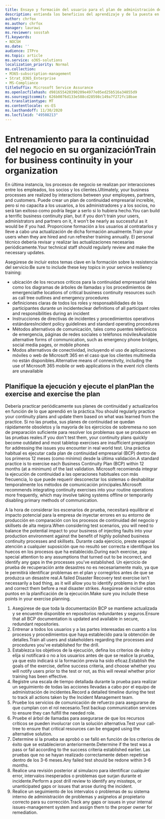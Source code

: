 ```yaml
---
title: Ensayo y formación del usuario para el plan de administración de la continuidad empresarial de Enterprise
description: entienda los beneficios del aprendizaje y de la puesta en práctica de forma regular de su plan de continuidad empresarial.
author: chrfox
ms.author: chrfox
manager: laurawi
ms.reviewer: sosstah
f1.keywords:
- NOCSH
ms.date: ''
audience: ITPro
ms.topic: article
ms.service: o365-solutions
localization_priority: Normal
ms.collection:
- M365-subscription-management
- Strat_O365_Enterprise
- MS-Compliance
titleSuffix: Microsoft Service Assurance
ms.openlocfilehash: d981655420390209e4977e05ed25b516a34855d9
ms.sourcegitcommit: 626b0076d133e588cd28598c149a7f272fc18bae
ms.translationtype: MT
ms.contentlocale: es-ES
ms.lasthandoff: 11/30/2020
ms.locfileid: "49508213"
---
```

# <a name="train-for-business-continuity-in-your-organization"></a><span data-ttu-id="ede8b-103">Entrenamiento para la continuidad del negocio en su organización</span><span class="sxs-lookup"><span data-stu-id="ede8b-103">Train for business continuity in your organization</span></span>

<span data-ttu-id="ede8b-104">En última instancia, los procesos de negocio se realizan por interacciones entre los empleados, los socios y los clientes.</span><span class="sxs-lookup"><span data-stu-id="ede8b-104">Ultimately, your business processes are realized by interactions between your employees, partners, and customers.</span></span> <span data-ttu-id="ede8b-105">Puede crear un plan de continuidad empresarial increíble, pero si no capacita a los usuarios, a los administradores y a los socios, no será tan exitoso como podría llegar a serlo si lo hubiera hecho.</span><span class="sxs-lookup"><span data-stu-id="ede8b-105">You can build a terrific business continuity plan, but if you don't train your users, administrators and partners on it, it won't be nearly as successful as it would be if you had.</span></span> <span data-ttu-id="ede8b-106">Proporcione formación a los usuarios al contratarlos y lleve a cabo una actualización de dicha formación anualmente.</span><span class="sxs-lookup"><span data-stu-id="ede8b-106">Train your users when they are hired and run refresher training annually.</span></span> <span data-ttu-id="ede8b-107">El personal técnico debería revisar y realizar las actualizaciones necesarias periódicamente.</span><span class="sxs-lookup"><span data-stu-id="ede8b-107">Your technical staff should regularly review and make the necessary updates.</span></span>

<span data-ttu-id="ede8b-108">Asegúrese de incluir estos temas clave en la formación sobre la resistencia del servicio:</span><span class="sxs-lookup"><span data-stu-id="ede8b-108">Be sure to include these key topics in your service resiliency training:</span></span>

- <span data-ttu-id="ede8b-109">ubicación de los recursos críticos para la continuidad empresarial tales como los diagramas de árboles de llamadas y los procedimientos de emergencia</span><span class="sxs-lookup"><span data-stu-id="ede8b-109">the locations of critical business continuity resources such as call tree outlines and emergency procedures</span></span>
- <span data-ttu-id="ede8b-110">definiciones claras de todos los roles y responsabilidades de los participantes durante un incidente</span><span class="sxs-lookup"><span data-stu-id="ede8b-110">clear definitions of all participant roles and responsibilities during an incident</span></span>
- <span data-ttu-id="ede8b-111">Instrucciones de directivas de incidentes y procedimientos operativos estándares</span><span class="sxs-lookup"><span data-stu-id="ede8b-111">Incident policy guidelines and standard operating procedures</span></span>
- <span data-ttu-id="ede8b-112">Métodos alternativos de comunicación, tales como puentes telefónicos de emergencia, páginas de redes sociales o teléfonos móviles</span><span class="sxs-lookup"><span data-stu-id="ede8b-112">Available alternative forms of communication, such as emergency phone bridges, social media pages, or mobile phones</span></span>
- <span data-ttu-id="ede8b-113">Modos alternativos de conectividad, incluyendo el uso de aplicaciones móviles o web de Microsoft 365 en el caso que los clientes multimedia no están disponibles.</span><span class="sxs-lookup"><span data-stu-id="ede8b-113">Alternative means of connectivity, including the use of Microsoft 365 mobile or web applications in the event rich clients are unavailable</span></span>

## <a name="plan-the-exercise-and-exercise-the-plan"></a><span data-ttu-id="ede8b-114">Planifique la ejecución y ejecute el plan</span><span class="sxs-lookup"><span data-stu-id="ede8b-114">Plan the exercise and exercise the plan</span></span>

<span data-ttu-id="ede8b-115">Debería practicar periódicamente sus planes de continuidad y actualizarlos en función de lo que aprendió en la práctica.</span><span class="sxs-lookup"><span data-stu-id="ede8b-115">You should regularly practice your continuity plans and update them based on what was learned from the practice.</span></span> <span data-ttu-id="ede8b-116">Si no las prueba, sus planes de continuidad se quedan rápidamente obsoletos y la mayoría de los ejercicios de sobremesa no son de preparación suficiente para resolver los problemas que se producen en las pruebas reales.</span><span class="sxs-lookup"><span data-stu-id="ede8b-116">If you don't test them, your continuity plans quickly become outdated and most tabletop exercises are insufficient preparation for addressing the issues you encounter in real world test.</span></span> <span data-ttu-id="ede8b-117">Una práctica habitual es ejecutar cada plan de continuidad empresarial (BCP) dentro de los primeros 12 meses (como mínimo) desde la última validación.</span><span class="sxs-lookup"><span data-stu-id="ede8b-117">A standard practice is to exercise each Business Continuity Plan (BCP) within 12 months (at a minimum) of the last validation.</span></span> <span data-ttu-id="ede8b-118">Microsoft recomienda integrar la ejecución de continuidad a las operaciones habituales con más frecuencia, lo que puede requerir desconectar los sistemas o deshabilitar temporalmente los métodos de comunicación principales.</span><span class="sxs-lookup"><span data-stu-id="ede8b-118">Microsoft recommends integrating continuity exercises into your routine operations more frequently, which may involve taking systems offline or temporarily disabling primary methods of communication.</span></span>  

<span data-ttu-id="ede8b-119">A la hora de considerar los escenarios de prueba, necesitará equilibrar el impacto potencial para la empresa de inyectar errores en su entorno de producción en comparación con los procesos de continuidad del negocio y skillsets de alta mejora.</span><span class="sxs-lookup"><span data-stu-id="ede8b-119">When considering test scenarios, you will need to balance the potential impact to your business of injecting faults into your production environment against the benefit of highly polished business continuity processes and skillsets.</span></span>
<span data-ttu-id="ede8b-120">Durante cada ejercicio, preste especial atención a cualquier suposición que no resultó ser correcta e identifique los huecos en los procesos que ha establecido.</span><span class="sxs-lookup"><span data-stu-id="ede8b-120">During each exercise, pay special attention to any assumptions that turned out to be incorrect, and identify any gaps in the processes you've established.</span></span> <span data-ttu-id="ede8b-121">Un ejercicio de prueba de recuperación ante desastres no es necesariamente malo, ya que le permitirá identificar problemas en el plan y corregirlos antes de que se produzca un desastre real.</span><span class="sxs-lookup"><span data-stu-id="ede8b-121">A failed Disaster Recovery test exercise isn't necessarily a bad thing, as it will allow you to identify problems in the plan and correct them before a real disaster strikes.</span></span> <span data-ttu-id="ede8b-122">Asegúrese de incluir estos puntos en la planificación de la ejecución.</span><span class="sxs-lookup"><span data-stu-id="ede8b-122">Make sure you include these points in your exercise planning.</span></span>

1. <span data-ttu-id="ede8b-123">Asegúrese de que toda la documentación BCP se mantiene actualizada y se encuentre disponible en repositorios redundantes y seguros.</span><span class="sxs-lookup"><span data-stu-id="ede8b-123">Ensure that all BCP documentation is updated and available in secure, redundant repositories.</span></span>
2. <span data-ttu-id="ede8b-124">Entrenar a todos los usuarios y a las partes interesadas en cuanto a los procesos y procedimientos que haya establecido para la obtención de detalles.</span><span class="sxs-lookup"><span data-stu-id="ede8b-124">Train all users and stakeholders regarding the processes and procedures you've established for the drill.</span></span>
3. <span data-ttu-id="ede8b-125">Establezca los objetivos de la ejecución, defina los criterios de éxito y elija si notificará o no a los usuarios antes de que se realice la prueba, ya que esto indicará si la formación previa ha sido eficaz.</span><span class="sxs-lookup"><span data-stu-id="ede8b-125">Establish the goals of the exercise, define success criteria, and choose whether you will notify users prior to the test or not, as this will reveal whether prior training has been effective.</span></span>
4. <span data-ttu-id="ede8b-126">Registre una escala de tiempo detallada durante la prueba para realizar un seguimiento de todas las acciones llevadas a cabo por el equipo de administración de incidentes.</span><span class="sxs-lookup"><span data-stu-id="ede8b-126">Record a detailed timeline during the test to track all actions taken by the Incident Management team.</span></span>
5. <span data-ttu-id="ede8b-127">Pruebe los servicios de comunicación de refuerzo para asegurarse de que cumplan con el rol necesario.</span><span class="sxs-lookup"><span data-stu-id="ede8b-127">Test backup communication services to ensure they can fulfill the needed role.</span></span>
6. <span data-ttu-id="ede8b-128">Pruebe el árbol de llamadas para asegurarse de que los recursos críticos se pueden involucrar con la solución alternativa.</span><span class="sxs-lookup"><span data-stu-id="ede8b-128">Test your call-tree to ensure that critical resources can be engaged using the alternative solution.</span></span>
7. <span data-ttu-id="ede8b-129">Determine si la prueba se aprobó o se falló en función de los criterios de éxito que se establecieron anteriormente.</span><span class="sxs-lookup"><span data-stu-id="ede8b-129">Determine if the test was a pass or fail according to the success criteria established earlier.</span></span> <span data-ttu-id="ede8b-130">Las pruebas que no se hayan realizado correctamente deben repetirse dentro de los 3-6 meses.</span><span class="sxs-lookup"><span data-stu-id="ede8b-130">Any failed test should be redone within 3-6 months.</span></span>
8. <span data-ttu-id="ede8b-131">Realice una revisión posterior al simulacro para identificar cualquier error, intervalos inesperados o problemas que surjan durante el incidente.</span><span class="sxs-lookup"><span data-stu-id="ede8b-131">Perform a post drill review to identify any missteps, or unanticipated gaps or issues that arose during the incident.</span></span>
9. <span data-ttu-id="ede8b-132">Realice un seguimiento de los intervalos o problemas de su sistema interno de administración de problemas y asígnelos al propietario correcto para su corrección.</span><span class="sxs-lookup"><span data-stu-id="ede8b-132">Track any gaps or issues in your internal issues-management system and assign them to the proper owner for remediation.</span></span>
